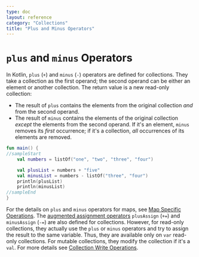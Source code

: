 ```yaml
---
type: doc
layout: reference
category: "Collections"
title: "Plus and Minus Operators"
---
```


# `plus` and `minus` Operators

In Kotlin, `plus` (`+`) and `minus` (`-`) operators are defined for collections.
They take a collection as the first operand; the second operand can be either an element or another collection.
The return value is a new read-only collection:

* The result of `plus` contains the elements from the original collection _and_ from the second operand.
* The result of `minus` contains the elements of the original collection _except_ the elements from the second operand.
   If it's an element, `minus` removes its _first_ occurrence; if it's a collection, _all_ occurrences of its elements are removed.

<div class="sample" markdown="1" theme="idea" data-min-compiler-version="1.3">

```kotlin
fun main() {
//sampleStart
    val numbers = listOf("one", "two", "three", "four")

    val plusList = numbers + "five"
    val minusList = numbers - listOf("three", "four")
    println(plusList)
    println(minusList)
//sampleEnd
}
```
</div>

For the details on `plus` and `minus` operators for maps, see [Map Specific Operations](map-operations.html).
The [augmented assignment operators](operator-overloading.html#assignments) `plusAssign` (`+=`) and `minusAssign` (`-=`) are also defined for collections.
However, for read-only collections, they actually use the `plus` or `minus` operators and try to assign the result to the same variable.
Thus, they are available only on `var` read-only collections.
For mutable collections, they modify the collection if it's a `val`. For more details see [Collection Write Operations](collection-write.html).
